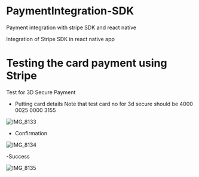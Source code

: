 # PaymentIntegration-SDK
Payment integration with stripe SDK and react native 

Integration of Stripe SDK in react native app


# Testing the card payment using Stripe  

Test for 3D Secure Payment

- Putting card details
Note that test card no for 3d secure should be 4000 0025 0000 3155

![IMG_8133](https://user-images.githubusercontent.com/70954565/133964365-eb01dc13-b479-4863-b690-af098bac733d.png)

- Confirmation

![IMG_8134](https://user-images.githubusercontent.com/70954565/133964491-de5ad108-1c7a-45dd-aab2-4dc6fac529b8.png)

-Success

![IMG_8135](https://user-images.githubusercontent.com/70954565/133964512-924a024b-9a45-4445-a948-66221e872bbe.png)
